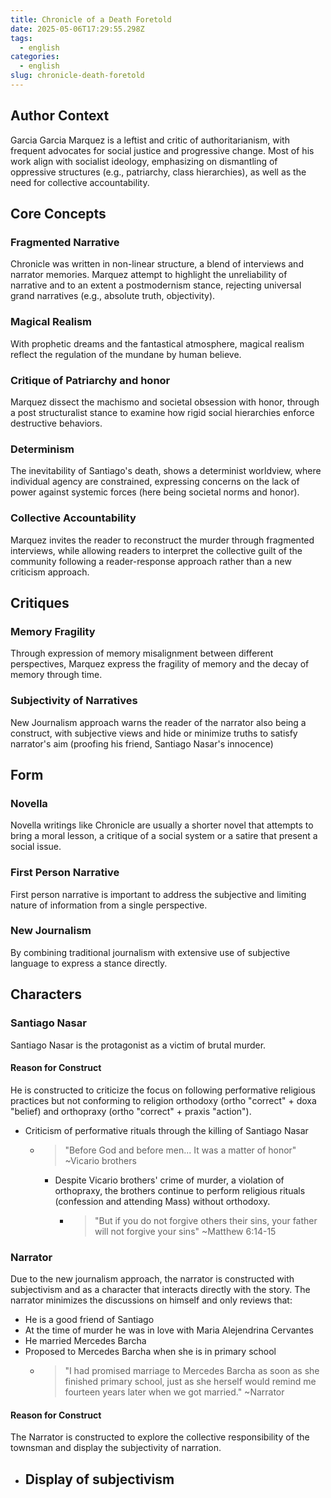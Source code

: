 ```yaml
---
title: Chronicle of a Death Foretold
date: 2025-05-06T17:29:55.298Z
tags:
  - english
categories:
  - english
slug: chronicle-death-foretold
---
```


## Author Context

Garcia Garcia Marquez is a leftist and critic of authoritarianism, with frequent advocates for social justice and progressive change. Most of his work align with socialist ideology, emphasizing on dismantling of oppressive structures (e.g., patriarchy, class hierarchies), as well as the need for collective accountability.

## Core Concepts

### Fragmented Narrative

Chronicle was written in non-linear structure, a blend of interviews and narrator memories. Marquez attempt to highlight the unreliability of narrative and to an extent a postmodernism stance, rejecting universal grand narratives (e.g., absolute truth, objectivity).

### Magical Realism

With prophetic dreams and the fantastical atmosphere, magical realism reflect the regulation of the mundane by human believe.

### Critique of Patriarchy and honor

Marquez dissect the machismo and societal obsession with honor, through a post structuralist stance to examine how rigid social hierarchies enforce destructive behaviors.

### Determinism

The inevitability of Santiago's death, shows a determinist worldview, where individual agency are constrained, expressing concerns on the lack of power against systemic forces (here being societal norms and honor).

### Collective Accountability

Marquez invites the reader to reconstruct the murder through fragmented interviews, while allowing readers to interpret the collective guilt of the community following a reader-response approach rather than a new criticism approach.

## Critiques

### Memory Fragility

Through expression of memory misalignment between different perspectives, Marquez express the fragility of memory and the decay of memory through time.

### Subjectivity of Narratives

New Journalism approach warns the reader of the narrator also being a construct, with subjective views and hide or minimize truths to satisfy narrator's aim (proofing his friend, Santiago Nasar's innocence)

## Form

### Novella

Novella writings like Chronicle are usually a shorter novel that attempts to bring a moral lesson, a critique of a social system or a satire that present a social issue.

### First Person Narrative

First person narrative is important to address the subjective and limiting nature of information from a single perspective.

### New Journalism

By combining traditional journalism with extensive use of subjective language to express a stance directly.

## Characters

### Santiago Nasar

Santiago Nasar is the protagonist as a victim of brutal murder.

#### Reason for Construct

He is constructed to criticize the focus on following performative religious practices but not conforming to religion orthodoxy (ortho "correct" + doxa "belief) and orthopraxy (ortho "correct" + praxis "action").

- Criticism of performative rituals through the killing of Santiago Nasar
  - > "Before God and before men... It was a matter of honor" ~Vicario brothers
    - Despite Vicario brothers' crime of murder, a violation of orthopraxy, the brothers continue to perform religious rituals (confession and attending Mass) without orthodoxy.
      - > "But if you do not forgive others their sins, your father will not forgive your sins" ~Matthew 6:14-15

### Narrator

Due to the new journalism approach, the narrator is constructed with subjectivism and as a character that interacts directly with the story. The narrator minimizes the discussions on himself and only reviews that:

- He is a good friend of Santiago
- At the time of murder he was in love with Maria Alejendrina Cervantes
- He married Mercedes Barcha
- Proposed to Mercedes Barcha when she is in primary school
  - > "I had promised marriage to Mercedes Barcha as soon as she finished primary school, just as she herself would remind me fourteen years later when we got married." ~Narrator

#### Reason for Construct

The Narrator is constructed to explore the collective responsibility of the townsman and display the subjectivity of narration.

- ## Display of subjectivism
